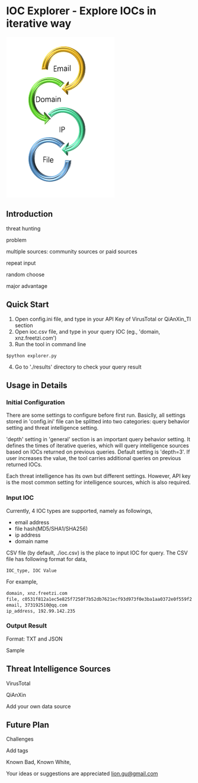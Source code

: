 # IOC Explorer - Explore IOCs in iterative way

![illustration](pics/illustration.png)

## Introduction

threat hunting

problem

multiple sources: community sources or paid sources

repeat input

random choose

major advantage

## Quick Start

1. Open config.ini file, and type in your API Key of VirusTotal or QiAnXin_TI section
2. Open ioc.csv file, and type in your query IOC (eg., 'domain, xnz.freetzi.com')
3. Run the tool in command line
```
$python explorer.py
```
4. Go to './results' directory to check your query result

## Usage in Details

### Initial Configuration

There are some settings to configure before first run. Basiclly, all settings stored in 'config.ini' file can be splitted into two categories: query behavior setting and threat intelligence setting.

'depth' setting in 'general' section is an important query behavior setting. It defines the times of iterative queries, which will query intelligence sources based on IOCs returned on previous queries. Default setting is 'depth=3'. If user increases the value, the tool carries additional queries on previous returned IOCs. 

Each threat intelligence has its own but different settings. However, API key is the most common setting for intelligence sources, which is also required.

### Input IOC

Currently, 4 IOC types are supported, namely as followings,

- email address
- file hash(MD5/SHA1/SHA256)
- ip address
- domain name

CSV file (by default, ./ioc.csv) is the place to input IOC for query. The CSV file has following format for data,

```
IOC_type, IOC Value
```

For example,

```
domain, xnz.freetzi.com
file, c0531f812a1ec5e825f7250f7b52db7621ecf93d973f0e3ba1aa0372e0f559f2
email, 373192510@qq.com
ip_address, 192.99.142.235
```

### Output Result

Format: TXT and JSON

Sample

## Threat Intelligence Sources

VirusTotal

QiAnXin

Add your own data source

## Future Plan

Challenges

Add tags

Known Bad, Known White, 

Your ideas or suggestions are appreciated
lion.gu@gmail.com
